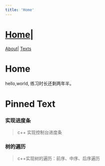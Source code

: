 ```yaml
---
title: 'Home'
---
```

# [Home](https://ga0wei.github.io/)|
[About](about)|
[Texts](allTexts)

# Home

hello,world, 练习时长还剩两年半。


# Pinned Text

### 实现进度条
> c++ 实现控制台进度条

### 树的遍历
> c++实现树的遍历：前序、中序、后序遍历






